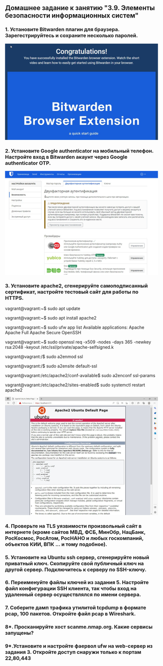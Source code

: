 ## Домашнее задание к занятию "3.9. Элементы безопасности информационных систем"

### 1. Установите Bitwarden плагин для браузера. Зарегестрируйтесь и сохраните несколько паролей.

![](https://github.com/sergey-svet-melnikov/My-Tutorial/blob/main/DevOps-22/Home_Work/03-sysadmin-09-security/bitwarden__PC_home.jpg)

### 2. Установите Google authenticator на мобильный телефон. Настройте вход в Bitwarden акаунт через Google authenticator OTP.

![](https://github.com/sergey-svet-melnikov/My-Tutorial/blob/main/DevOps-22/Home_Work/03-sysadmin-09-security/bitwarden_VIA_Google_Auth.jpg)

### 3. Установите apache2, сгенерируйте самоподписанный сертификат, настройте тестовый сайт для работы по HTTPS.

vagrant@vagrant:~$ sudo apt update 

vagrant@vagrant:~$ sudo apt install apache2  

vagrant@vagrant:~$ sudo ufw app list
Available applications:
  Apache
  Apache Full
  Apache Secure
  OpenSSH

vagrant@vagrant:~$ sudo openssl req -x509 -nodes -days 365 -newkey rsa:2048 -keyout /etc/ssl/private/apache-selfsigned.k

vagrant@vagrant:/$ sudo a2enmod ssl    

vagrant@vagrant:/$ sudo a2ensite default-ssl    

vagrant@vagrant:/etc/apache2/conf-available$ sudo a2enconf ssl-params  

vagrant@vagrant:/etc/apache2/sites-enabled$ sudo systemctl restart apache2  

![](https://github.com/sergey-svet-melnikov/My-Tutorial/blob/main/DevOps-22/Home_Work/03-sysadmin-09-security/Apache_HTTPS.jpg)

### 4.  Проверьте на TLS уязвимости произвольный сайт в интернете (кроме сайтов МВД, ФСБ, МинОбр, НацБанк, РосКосмос, РосАтом, РосНАНО и любых госкомпаний, объектов КИИ, ВПК ... и тому подобное).



### 5. Установите на Ubuntu ssh сервер, сгенерируйте новый приватный ключ. Скопируйте свой публичный ключ на другой сервер. Подключитесь к серверу по SSH-ключу.



### 6. Переименуйте файлы ключей из задания 5. Настройте файл конфигурации SSH клиента, так чтобы вход на удаленный сервер осуществлялся по имени сервера.



### 7. Соберите дамп трафика утилитой tcpdump в формате pcap, 100 пакетов. Откройте файл pcap в Wireshark.



### 8*. Просканируйте хост scanme.nmap.org. Какие сервисы запущены?



### 9*.Установите и настройте фаервол ufw на web-сервер из задания 3. Откройте доступ снаружи только к портам 22,80,443

